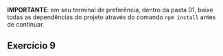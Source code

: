 **IMPORTANTE**: em seu terminal de preferência, dentro da pasta 01, baixe todas as dependências do projeto através do comando `npm install` antes de continuar.

## Exercício 9